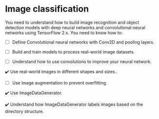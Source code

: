   # Image classification
  You need to understand how to build image recognition and object detection models with deep neural
  networks and convolutional neural networks using TensorFlow 2.x. You need to know how to:
  
- [ ] Define Convolutional neural networks with Conv2D and pooling layers.
  
- [ ] Build and train models to process real-world image datasets.
  
- [ ] Understand how to use convolutions to improve your neural network.
  
:heavy_check_mark: Use real-world images in different shapes and sizes..
  
- [ ] Use image augmentation to prevent overfitting.
  
:heavy_check_mark: Use ImageDataGenerator.
  
:heavy_check_mark: Understand how ImageDataGenerator labels images based on the directory structure.
